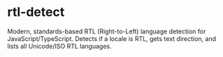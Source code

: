 # rtl-detect
Modern, standards-based RTL (Right-to-Left) language detection for JavaScript/TypeScript. Detects if a locale is RTL, gets text direction, and lists all Unicode/ISO RTL languages.
